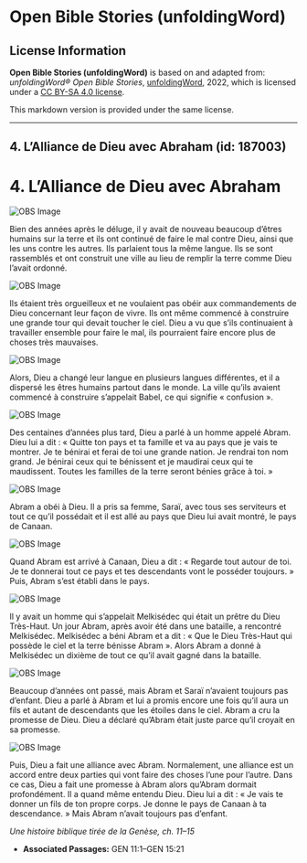 # Open Bible Stories (unfoldingWord)

## License Information

**Open Bible Stories (unfoldingWord)** is based on and adapted from: _unfoldingWord® Open Bible Stories_, [unfoldingWord](https://unfoldingword.org/utw), 2022, which is licensed under a [CC BY-SA 4.0 license](https://creativecommons.org/licenses/by-sa/4.0/legalcode.en).

This markdown version is provided under the same license.



--------------------------------

## 4. L’Alliance de Dieu avec Abraham (id: 187003)

4\. L’Alliance de Dieu avec Abraham
===================================

![OBS Image](https://cdn.aquifer.bible/aquifer-content/resources/UWOBS/jpg/360px/obs-en-04-01.jpg)

Bien des années après le déluge, il y avait de nouveau beaucoup d’êtres humains sur la terre et ils ont continué de faire le mal contre Dieu, ainsi que les uns contre les autres. Ils parlaient tous la même langue. Ils se sont rassemblés et ont construit une ville au lieu de remplir la terre comme Dieu l’avait ordonné.

![OBS Image](https://cdn.aquifer.bible/aquifer-content/resources/UWOBS/jpg/360px/obs-en-04-02.jpg)

Ils étaient très orgueilleux et ne voulaient pas obéir aux commandements de Dieu concernant leur façon de vivre. Ils ont même commencé à construire une grande tour qui devait toucher le ciel. Dieu a vu que s’ils continuaient à travailler ensemble pour faire le mal, ils pourraient faire encore plus de choses très mauvaises.

![OBS Image](https://cdn.aquifer.bible/aquifer-content/resources/UWOBS/jpg/360px/obs-en-04-03.jpg)

Alors, Dieu a changé leur langue en plusieurs langues différentes, et il a dispersé les êtres humains partout dans le monde. La ville qu’ils avaient commencé à construire s’appelait Babel, ce qui signifie « confusion ».

![OBS Image](https://cdn.aquifer.bible/aquifer-content/resources/UWOBS/jpg/360px/obs-en-04-04.jpg)

Des centaines d’années plus tard, Dieu a parlé à un homme appelé Abram. Dieu lui a dit : « Quitte ton pays et ta famille et va au pays que je vais te montrer. Je te bénirai et ferai de toi une grande nation. Je rendrai ton nom grand. Je bénirai ceux qui te bénissent et je maudirai ceux qui te maudissent. Toutes les familles de la terre seront bénies grâce à toi. »

![OBS Image](https://cdn.aquifer.bible/aquifer-content/resources/UWOBS/jpg/360px/obs-en-04-05.jpg)

Abram a obéi à Dieu. Il a pris sa femme, Saraï, avec tous ses serviteurs et tout ce qu’il possédait et il est allé au pays que Dieu lui avait montré, le pays de Canaan.

![OBS Image](https://cdn.aquifer.bible/aquifer-content/resources/UWOBS/jpg/360px/obs-en-04-06.jpg)

Quand Abram est arrivé à Canaan, Dieu a dit : « Regarde tout autour de toi. Je te donnerai tout ce pays et tes descendants vont le posséder toujours. » Puis, Abram s’est établi dans le pays.

![OBS Image](https://cdn.aquifer.bible/aquifer-content/resources/UWOBS/jpg/360px/obs-en-04-07.jpg)

Il y avait un homme qui s’appelait Melkisédec qui était un prêtre du Dieu Très\-Haut. Un jour Abram, après avoir été dans une bataille, a rencontré Melkisédec. Melkisédec a béni Abram et a dit : « Que le Dieu Très\-Haut qui possède le ciel et la terre bénisse Abram ». Alors Abram a donné à Melkisédec un dixième de tout ce qu’il avait gagné dans la bataille.

![OBS Image](https://cdn.aquifer.bible/aquifer-content/resources/UWOBS/jpg/360px/obs-en-04-08.jpg)

Beaucoup d’années ont passé, mais Abram et Saraï n’avaient toujours pas d’enfant. Dieu a parlé à Abram et lui a promis encore une fois qu’il aura un fils et autant de descendants que les étoiles dans le ciel. Abram a cru la promesse de Dieu. Dieu a déclaré qu’Abram était juste parce qu’il croyait en sa promesse.

![OBS Image](https://cdn.aquifer.bible/aquifer-content/resources/UWOBS/jpg/360px/obs-en-04-09.jpg)

Puis, Dieu a fait une alliance avec Abram. Normalement, une alliance est un accord entre deux parties qui vont faire des choses l’une pour l’autre. Dans ce cas, Dieu a fait une promesse à Abram alors qu’Abram dormait profondément. Il a quand même entendu Dieu. Dieu lui a dit : « Je vais te donner un fils de ton propre corps. Je donne le pays de Canaan à ta descendance. » Mais Abram n’avait toujours pas d’enfant.

*Une histoire biblique tirée de la Genèse, ch. 11–15*

* **Associated Passages:** GEN 11:1–GEN 15:21

